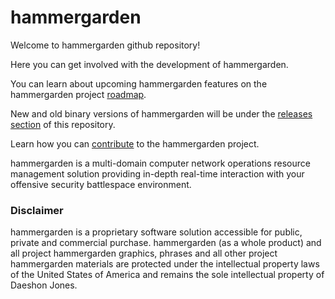 # hammergarden

Welcome to hammergarden github repository! 

Here you can get involved with the development of hammergarden.

You can learn about upcoming hammergarden features on the hammergarden project [roadmap](https://github.com/daeshondjones/hammergarden/wiki/roadmap#features).

New and old binary versions of hammergarden will be under the [releases section](https://github.com/daeshondjones/hammergarden/releases) of this repository.

Learn how you can [contribute](https://github.com/daeshondjones/hammergarden/wiki/contribute) to the hammergarden project.

hammergarden is a multi-domain computer network operations resource management solution providing in-depth real-time interaction with your offensive security battlespace environment.

### Disclaimer
hammergarden is a proprietary software solution accessible for public, private and commercial purchase. hammergarden (as a whole product) and all project hammergarden graphics, phrases and all other project hammergarden materials are protected under the intellectual property laws of the United States of America and remains the sole intellectual property of Daeshon Jones.
